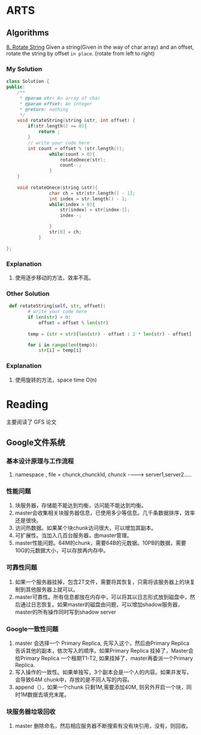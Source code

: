 ﻿
# ARTS
## Algorithms
[8. Rotate String](https://www.lintcode.com/problem/rotate-string/description)
Given a string(Given in the way of char array) and an offset, rotate the string by offset `in place`. (rotate from left to right)

### My Solution
```C++
class Solution {
public:
    /**
     * @param str: An array of char
     * @param offset: An integer
     * @return: nothing
     */
    void rotateString(string &str, int offset) {
        if(str.length() == 0){
            return ;
        }
        // write your code here
        int count = offset % (str.length());
				while(count > 0){
					rotateOnece(str);
					count--;
				}
    }
    
    void rotateOnece(string &str){
				char ch = str[str.length() - 1];
				int index = str.length() - 1;
				while(index > 0){
					str[index] = str[index-1];
					index--;

				}
				str[0] = ch;
			}

};

```

### Explanation
1. 使用逐步移动的方法，效率不高。

### Other Solution
```python
 def rotateString(self, str, offset):
        # write your code here
        if len(str) > 0:
            offset = offset % len(str)
            
        temp = (str + str)[len(str) - offset : 2 * len(str) - offset]

        for i in range(len(temp)):
            str[i] = temp[i]
```
### Explanation
1. 使用旋转的方法，space time O(n)


# Reading
主要阅读了 GFS 论文
##  Google文件系统
###  基本设计原理与工作流程
1.  namespace , file = chunck,chunckId, chunck ----> server1,server2.....
###  性能问题
1. 块服务器，存储能不能达到均衡，访问能不能达到均衡。
2.  master会收集相关块服务器信息，已使用多少等信息。几千条数据排序，效率还是很快。
3. 访问热数据。如果某个块chunk访问很大，可以增加其副本。
4. 可扩展性。当加入几百台服务器，由master管理。
5. master性能问题。64M的chunk，需要64B的元数据。10PB的数据，需要10G的元数据大小，可以存放再内存中。


###  可靠性问题
1. 如果一个服务器挂掉，包含2T文件，需要将其恢复，只需将该服务器上的块复制到其他服务器上就可以。
2. master可靠性。所有信息都放在内存中，可以将其以日志形式放到磁盘中，然后通过日志恢复。如果master的磁盘由问题，可以增加shadow服务器，master的所有操作同时写到shadow server

###  Google一致性问题
1. master 会选择一个 Primary Replica, 先写入这个，然后由Primary Replica 告诉其他的副本，依次写入的顺序。如果Primary Replica 挂掉了，Master会给Primary Replica 一个租期T1-T2, 如果挂掉了，master再委派一个Primary Replica.
2.  写入操作的一致性。如果单独写，3个副本会是一个人的内容。如果并发写，会导致64M chunk中，存放的是不同人写的内容。
3. append（），如果一个chunk 只剩1M,需要添加40M, 则另外开启一个块，同时1M数据去填充末尾。

###  块服务器垃圾回收
1. master 删除命名，然后相应服务器不断搜索有没有块引用，没有，则回收。


    


